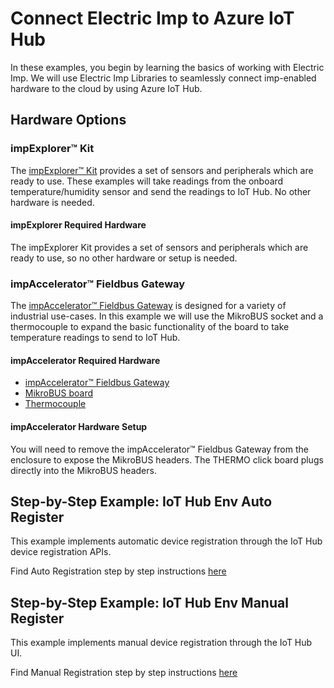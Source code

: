 # Connect Electric Imp to Azure IoT Hub

In these examples, you begin by learning the basics of working with Electric Imp. We will use Electric Imp Libraries to seamlessly connect imp-enabled hardware to the cloud by using Azure IoT Hub. 

## Hardware Options

### impExplorer&trade; Kit

The [impExplorer&trade; Kit](https://store.electricimp.com/collections/featured-products/products/impexplorer-developer-kit?variant=31118866130) provides a set of sensors and peripherals which are ready to use. These examples will take readings from the onboard temperature/humidity sensor and send the readings to IoT Hub. No other hardware is needed.

#### impExplorer Required Hardware 

The impExplorer Kit provides a set of sensors and peripherals which are ready to use, so no other hardware or setup is needed.

### impAccelerator™ Fieldbus Gateway

The [impAccelerator™ Fieldbus Gateway](https://store.electricimp.com/products/impaccelerator-fieldbus-gateway?variant=31118564754) is designed for a variety of industrial use-cases. In this example we will use the MikroBUS socket and a thermocouple to expand the basic functionality of the board to take temperature readings to send to IoT Hub. 

#### impAccelerator Required Hardware

- [impAccelerator™ Fieldbus Gateway](https://store.electricimp.com/products/impaccelerator-fieldbus-gateway?variant=31118564754)
- [MikroBUS board](https://shop.mikroe.com/thermo-click)
- [Thermocouple](https://shop.mikroe.com/thermocouple-type-k-glass-braid-insulated)

#### impAccelerator Hardware Setup

You will need to remove the impAccelerator™ Fieldbus Gateway from the enclosure to expose the MikroBUS headers. The THERMO click board plugs directly into the MikroBUS headers. 

## Step-by-Step Example: IoT Hub Env Auto Register

This example implements automatic device registration through the IoT Hub device registration APIs. 

Find Auto Registration step by step instructions [here](./AutoRegister_StepByStep_Instructions.md)


## Step-by-Step Example: IoT Hub Env Manual Register

This example implements manual device registration through the IoT Hub UI. 

Find Manual Registration step by step instructions [here](./ManualRegister_StepByStep_Instructions.md)
